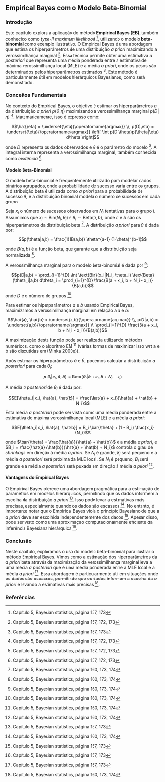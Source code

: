 ## Empirical Bayes com o Modelo Beta-Binomial

### Introdução
Este capítulo explora a aplicação do método **Empirical Bayes (EB)**, também conhecido como *type-II maximum likelihood* [^44], utilizando o modelo **beta-binomial** como exemplo ilustrativo. O Empirical Bayes é uma abordagem que estima os hiperparâmetros de uma distribuição *a priori* maximizando a verossimilhança marginal [^79]. Essa técnica permite obter uma estimativa *a posteriori* que representa uma média ponderada entre a estimativa de máxima verossimilhança local (MLE) e a média *a priori*, onde os pesos são determinados pelos hiperparâmetros estimados [^44]. Este método é particularmente útil em modelos hierárquicos Bayesianos, como será demonstrado.

### Conceitos Fundamentais

No contexto do Empirical Bayes, o objetivo é estimar os hiperparâmetros $\eta$ da distribuição *a priori* $p(\theta|\eta)$ maximizando a verossimilhança marginal $p(D|\eta)$ [^79]. Matematicamente, isso é expresso como:

$$\hat{\eta} = \underset{\eta}{\operatorname{argmax}} \\, p(D|\eta) = \underset{\eta}{\operatorname{argmax}} \left[ \int p(D|\theta)p(\theta|\eta) d\theta \right]$$

onde $D$ representa os dados observados e $\theta$ é o parâmetro do modelo [^79]. A integral interna representa a verossimilhança marginal, também conhecida como *evidência* [^79].

#### Modelo Beta-Binomial
O modelo beta-binomial é frequentemente utilizado para modelar dados binários agrupados, onde a probabilidade de sucesso varia entre os grupos. A distribuição beta é utilizada como *a priori* para a probabilidade de sucesso $\theta$, e a distribuição binomial modela o número de sucessos em cada grupo.

Seja $x_i$ o número de sucessos observados em $N_i$ tentativas para o grupo $i$. Assumimos que $x_i \sim \text{Bin}(N_i, \theta_i)$ e $\theta_i \sim \text{Beta}(a, b)$, onde $a$ e $b$ são os hiperparâmetros da distribuição beta [^81]. A distribuição *a priori* para $\theta$ é dada por:

$$p(\theta|a,b) = \frac{1}{B(a,b)} \theta^{a-1} (1-\theta)^{b-1}$$

onde $B(a, b)$ é a função beta, que garante que a distribuição seja normalizada [^81].

A verossimilhança marginal para o modelo beta-binomial é dada por [^81]:

$$p(D|a,b) = \prod_{i=1}^{D} \int \text{Bin}(x_i|N_i, \theta_i) \text{Beta}(\theta_i|a,b) d\theta_i = \prod_{i=1}^{D} \frac{B(a + x_i, b + N_i - x_i)}{B(a,b)}$$

onde $D$ é o número de grupos [^81].

Para estimar os hiperparâmetros $a$ e $b$ usando Empirical Bayes, maximizamos a verossimilhança marginal em relação a $a$ e $b$:

$$\hat{a}, \hat{b} = \underset{a,b}{\operatorname{argmax}} \\, p(D|a,b) = \underset{a,b}{\operatorname{argmax}} \\, \prod_{i=1}^{D} \frac{B(a + x_i, b + N_i - x_i)}{B(a,b)}$$

A maximização desta função pode ser realizada utilizando métodos numéricos, como o algoritmo EM [^81] (várias formas de maximizar isso wrt a e b são discutidas em (Minka 2000e)).

Após estimar os hiperparâmetros $\hat{a}$ e $\hat{b}$, podemos calcular a distribuição *a posteriori* para cada $\theta_i$:

$$p(\theta_i|x_i, \hat{a}, \hat{b}) = \text{Beta}(\theta_i|\hat{a} + x_i, \hat{b} + N_i - x_i)$$

A média *a posteriori* de $\theta_i$ é dada por:

$$E[\theta_i|x_i, \hat{a}, \hat{b}] = \frac{\hat{a} + x_i}{\hat{a} + \hat{b} + N_i}$$

Esta média *a posteriori* pode ser vista como uma média ponderada entre a estimativa de máxima verossimilhança local (MLE) e a média *a priori*:

$$E[\theta_i|x_i, \hat{a}, \hat{b}] = B_i \bar{\theta} + (1 - B_i) \frac{x_i}{N_i}$$

onde $\bar{\theta} = \frac{\hat{a}}{\hat{a} + \hat{b}}$ é a média *a priori*, e $B_i = \frac{\hat{a}+\hat{b}}{\hat{a} + \hat{b} + N_i}$ controla o grau de *shrinkage* em direção à média *a priori*. Se $N_i$ é grande, $B_i$ será pequeno e a média *a posteriori* será próxima da MLE local. Se $N_i$ é pequeno, $B_i$ será grande e a média *a posteriori* será puxada em direção à média *a priori* [^81].

#### Vantagens do Empirical Bayes
O Empirical Bayes oferece uma abordagem pragmática para a estimação de parâmetros em modelos hierárquicos, permitindo que os dados informem a escolha da distribuição *a priori* [^44]. Isso pode levar a estimativas mais precisas, especialmente quando os dados são escassos [^81]. No entanto, é importante notar que o Empirical Bayes viola o princípio Bayesiano de que a *a priori* deve ser escolhida independentemente dos dados [^44]. Apesar disso, pode ser visto como uma aproximação computacionalmente eficiente da inferência Bayesiana hierárquica [^44].

### Conclusão
Neste capítulo, exploramos o uso do modelo beta-binomial para ilustrar o método Empirical Bayes. Vimos como a estimação dos hiperparâmetros da *a priori* beta através da maximização da verossimilhança marginal leva a uma média *a posteriori* que é uma média ponderada entre a MLE local e a média *a priori* [^44]. Essa abordagem é particularmente útil em situações onde os dados são escassos, permitindo que os dados informem a escolha da *a priori* e levando a estimativas mais precisas [^81].

### Referências
[^44]: Capítulo 5, Bayesian statistics, página 157, 173
[^79]: Capítulo 5, Bayesian statistics, página 157, 172, 173
[^81]: Capítulo 5, Bayesian statistics, página 160, 173, 174
<!-- END -->